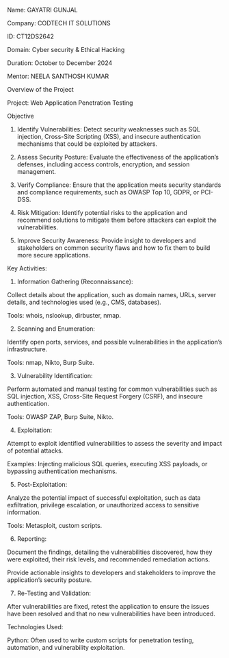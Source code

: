 Name: GAYATRI GUNJAL

Company: CODTECH IT SOLUTIONS

ID: CT12DS2642

Domain: Cyber security & Ethical Hacking

Duration: October to December 2024

Mentor: NEELA SANTHOSH KUMAR

Overview of the Project

Project: Web Application Penetration Testing

Objective

1. Identify Vulnerabilities: Detect security weaknesses such as SQL injection, Cross-Site Scripting (XSS), and insecure authentication mechanisms that could be exploited by attackers.

2. Assess Security Posture: Evaluate the effectiveness of the application’s defenses, including access controls, encryption, and session management.

3. Verify Compliance: Ensure that the application meets security standards and compliance requirements, such as OWASP Top 10, GDPR, or PCI-DSS.

4. Risk Mitigation: Identify potential risks to the application and recommend solutions to mitigate them before attackers can exploit the vulnerabilities.

5. Improve Security Awareness: Provide insight to developers and stakeholders on common security flaws and how to fix them to build more secure applications.


 Key Activities:
   
 1. Information Gathering (Reconnaissance):

Collect details about the application, such as domain names, URLs, server details, and technologies used (e.g., CMS, databases).

Tools: whois, nslookup, dirbuster, nmap.

2. Scanning and Enumeration:

Identify open ports, services, and possible vulnerabilities in the application’s infrastructure.

Tools: nmap, Nikto, Burp Suite.

3. Vulnerability Identification:

Perform automated and manual testing for common vulnerabilities such as SQL injection, XSS, Cross-Site Request Forgery (CSRF), and insecure authentication.

Tools: OWASP ZAP, Burp Suite, Nikto.

4. Exploitation:

Attempt to exploit identified vulnerabilities to assess the severity and impact of potential attacks.

Examples: Injecting malicious SQL queries, executing XSS payloads, or bypassing authentication mechanisms.

5. Post-Exploitation:

Analyze the potential impact of successful exploitation, such as data exfiltration, privilege escalation, or unauthorized access to sensitive information.

Tools: Metasploit, custom scripts.

6. Reporting:

Document the findings, detailing the vulnerabilities discovered, how they were exploited, their risk levels, and recommended remediation actions.

Provide actionable insights to developers and stakeholders to improve the application’s security posture.

7. Re-Testing and Validation:

After vulnerabilities are fixed, retest the application to ensure the issues have been resolved and that no new vulnerabilities have been introduced.

Technologies Used:

Python: Often used to write custom scripts for penetration testing, automation, and vulnerability exploitation.
